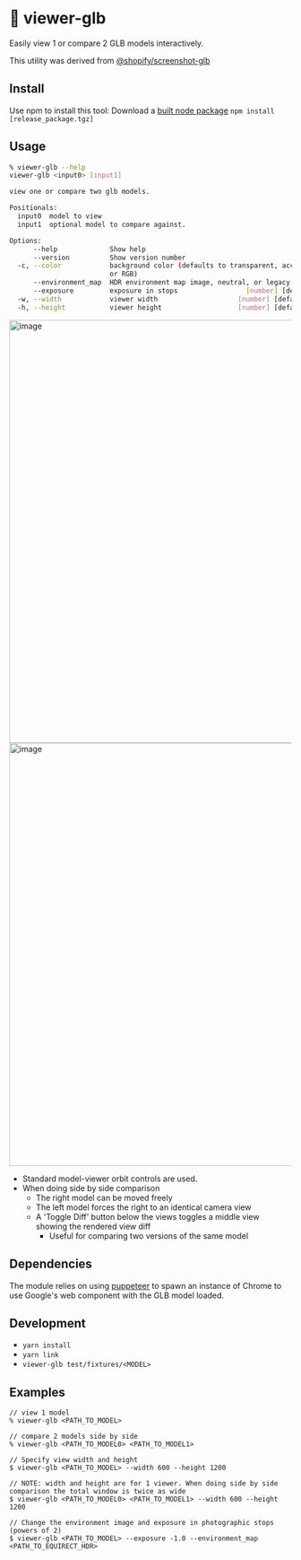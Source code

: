 # 🔬 viewer-glb

Easily view 1 or compare 2 GLB models interactively.

This utility was derived from [@shopify/screenshot-glb](https://github.com/Shopify/screenshot-glb)

## Install

Use npm to install this tool:
Download a [built node package](https://github.com/benn-herrera/viewer-glb/releases)
`npm install [release_package.tgz]`

## Usage

```sh
% viewer-glb --help
viewer-glb <input0> [input1]

view one or compare two glb models.

Positionals:
  input0  model to view                                                 [string]
  input1  optional model to compare against.                            [string]

Options:
      --help             Show help                                     [boolean]
      --version          Show version number                           [boolean]
  -c, --color            background color (defaults to transparent, accepts HEX
                         or RGB)                                        [string]
      --environment_map  HDR environment map image, neutral, or legacy  [string]
      --exposure         exposure in stops                 [number] [default: 0]
  -w, --width            viewer width                    [number] [default: 512]
  -h, --height           viewer height                   [number] [default: 512]
```

<img width="1146" height="754" alt="image" src="https://github.com/user-attachments/assets/c213b004-8dde-4b76-9e34-d35d7ad3c4c1" />

<img width="1624" height="754" alt="image" src="https://github.com/user-attachments/assets/6c966fe8-f89b-4e53-829d-6dac9ad912e1" />

* Standard model-viewer orbit controls are used.
* When doing side by side comparison 
  * The right model can be moved freely
  * The left model forces the right to an identical camera view
  * A 'Toggle Diff' button below the views toggles a middle view showing the rendered view diff
    * Useful for comparing two versions of the same model
 

## Dependencies

The module relies on using [puppeteer](https://www.npmjs.com/package/puppeteer) to spawn an instance of Chrome to use Google's [<model-viewer>](https://github.com/GoogleWebComponents/model-viewer) web component with the GLB model loaded.

## Development

- `yarn install`
- `yarn link`
- `viewer-glb test/fixtures/<MODEL>`

## Examples

```
// view 1 model
% viewer-glb <PATH_TO_MODEL>

// compare 2 models side by side
% viewer-glb <PATH_TO_MODEL0> <PATH_TO_MODEL1>

// Specify view width and height
$ viewer-glb <PATH_TO_MODEL> --width 600 --height 1200

// NOTE: width and height are for 1 viewer. When doing side by side comparison the total window is twice as wide
$ viewer-glb <PATH_TO_MODEL0> <PATH_TO_MODEL1> --width 600 --height 1200

// Change the environment image and exposure in photographic stops (powers of 2)
$ viewer-glb <PATH_TO_MODEL> --exposure -1.0 --environment_map <PATH_TO_EQUIRECT_HDR>
```
